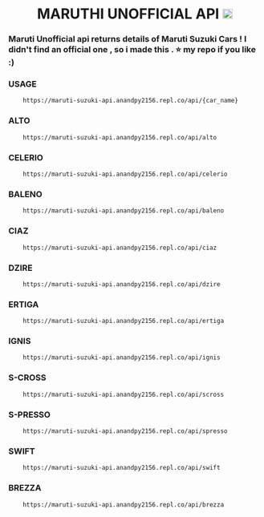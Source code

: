 <h1 align="center">MARUTHI UNOFFICIAL API <img height="20px" src="https://user-images.githubusercontent.com/87514488/137593395-9141b8d4-79a9-4f95-98fd-fb3bfe89f0af.png"></h1>
<h3> Maruti Unofficial api returns details of Maruti Suzuki Cars ! I didn't find an official one , so i made this . ⭐ my repo if you like :) 


<h3>USAGE</h3>
  <pre><code>    https:<span class="hljs-regexp">//m</span>aruti-suzuki-api.anandpy2156.repl.co<span class="hljs-regexp">/api/</span>{car_name}
</code></pre>
  
<h3>ALTO</h3>
<pre><code>    https:<span class="hljs-regexp">//m</span>aruti-suzuki-api.anandpy2156.repl.co<span class="hljs-regexp">/api/</span>alto
</code></pre>
  
<h3>CELERIO</h3>
<pre><code>    https:<span class="hljs-regexp">//m</span>aruti-suzuki-api.anandpy2156.repl.co<span class="hljs-regexp">/api/</span>celerio
</code></pre>  

<h3>BALENO</h3>
<pre><code>    https:<span class="hljs-regexp">//m</span>aruti-suzuki-api.anandpy2156.repl.co<span class="hljs-regexp">/api/</span>baleno
</code></pre>  

<h3>CIAZ</h3>
<pre><code>    https:<span class="hljs-regexp">//m</span>aruti-suzuki-api.anandpy2156.repl.co<span class="hljs-regexp">/api/</span>ciaz
</code></pre>  

<h3>DZIRE</h3>
<pre><code>    https:<span class="hljs-regexp">//m</span>aruti-suzuki-api.anandpy2156.repl.co<span class="hljs-regexp">/api/</span>dzire
</code></pre>  
  
<h3>ERTIGA</h3>
<pre><code>    https:<span class="hljs-regexp">//m</span>aruti-suzuki-api.anandpy2156.repl.co<span class="hljs-regexp">/api/</span>ertiga
</code></pre>  

<h3>IGNIS</h3>
<pre><code>    https:<span class="hljs-regexp">//m</span>aruti-suzuki-api.anandpy2156.repl.co<span class="hljs-regexp">/api/</span>ignis
</code></pre>  

<h3>S-CROSS</h3>
<pre><code>    https:<span class="hljs-regexp">//m</span>aruti-suzuki-api.anandpy2156.repl.co<span class="hljs-regexp">/api/</span>scross
</code></pre>  

<h3>S-PRESSO</h3>
<pre><code>    https:<span class="hljs-regexp">//m</span>aruti-suzuki-api.anandpy2156.repl.co<span class="hljs-regexp">/api/</span>spresso
</code></pre>  


<h3>SWIFT</h3>
<pre><code>    https:<span class="hljs-regexp">//m</span>aruti-suzuki-api.anandpy2156.repl.co<span class="hljs-regexp">/api/</span>swift
</code></pre>  

<h3>BREZZA</h3>
<pre><code>    https:<span class="hljs-regexp">//m</span>aruti-suzuki-api.anandpy2156.repl.co<span class="hljs-regexp">/api/</span>brezza
</code></pre>  
